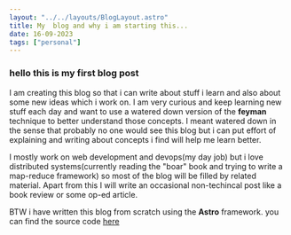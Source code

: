 ```yaml
---
layout: "../../layouts/BlogLayout.astro"
title: My  blog and why i am starting this...
date: 16-09-2023
tags: ["personal"]
---
```

### hello this is my first blog post
I am creating this blog so that i can write about stuff i learn and also about some new ideas which i work on. I am very curious and keep learning new stuff each day and want to use a watered down version of the **feyman** technique to better understand those concepts. I meant watered down in the sense that probably no one would see this blog but i can put effort of explaining and writing about concepts i find will help me learn better.

I mostly work on web development and devops(my day job) but i love distributed systems(currently reading the "boar" book and trying to write a map-reduce framework) so most of the blog will be filled by related material. Apart from this I will write an occasional non-techincal post like a book review or some op-ed article.

BTW i have written this blog from scratch using the **Astro** framework. you can find the source code [here](https://github.com/JaswanthP6878/Blog-portfolio)